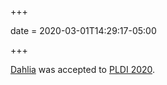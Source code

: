 +++

date = 2020-03-01T14:29:17-05:00

+++

[Dahlia](https://capra.cs.cornell.edu/dahlia) was accepted to [PLDI 2020](https://conf.researcher.org/home/pldi-2020).
